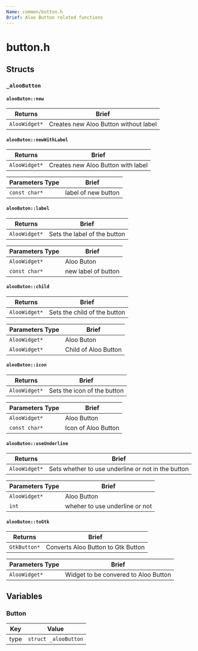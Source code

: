 ```yaml
---
Name: common/button.h
Brief: Aloo Button related functions
---
```


# button.h

## Structs

### `_alooButton`

#### `alooButon::new`

| Returns       | Brief                                 |
| ------------- | ------------------------------------- |
| `AlooWidget*` | Creates new Aloo Button without label |

#### `alooButon::newWithLabel`

| Returns       | Brief                              |
| ------------- | ---------------------------------- |
| `AlooWidget*` | Creates new Aloo Button with label |

| Parameters Type | Brief               |
| --------------- | ------------------- |
| `const char*`   | label of new button |

#### `alooButon::label`

| Returns       | Brief                        |
| ------------- | ---------------------------- |
| `AlooWidget*` | Sets the label of the button |

| Parameters Type | Brief               |
| --------------- | ------------------- |
| `AlooWidget*`   | Aloo Buton          |
| `const char*`   | new label of button |

#### `alooButon::child`

| Returns       | Brief                        |
| ------------- | ---------------------------- |
| `AlooWidget*` | Sets the child of the button |

| Parameters Type | Brief                |
| --------------- | -------------------- |
| `AlooWidget*`   | Aloo Buton           |
| `AlooWidget*`   | Child of Aloo Button |

#### `alooButon::icon`

| Returns       | Brief                       |
| ------------- | --------------------------- |
| `AlooWidget*` | Sets the icon of the button |

| Parameters Type | Brief               |
| --------------- | ------------------- |
| `AlooWidget*`   | Aloo Button         |
| `const char*`   | Icon of Aloo Button |

#### `alooButon::useUnderline`

| Returns       | Brief                                              |
| ------------- | -------------------------------------------------- |
| `AlooWidget*` | Sets whether to use underline or not in the button |

| Parameters Type | Brief                          |
| --------------- | ------------------------------ |
| `AlooWidget*`   | Aloo Button                    |
| `int`           | wheher to use underline or not |

#### `alooButon::toGtk`

| Returns      | Brief                              |
| ------------ | ---------------------------------- |
| `GtkButton*` | Converts Aloo Button to Gtk Button |

| Parameters Type | Brief                                |
| --------------- | ------------------------------------ |
| `AlooWidget*`   | Widget to be convered to Aloo Button |

## Variables

### Button

| Key  | Value                |
| ---- | -------------------- |
| type | `struct _alooButton` |
